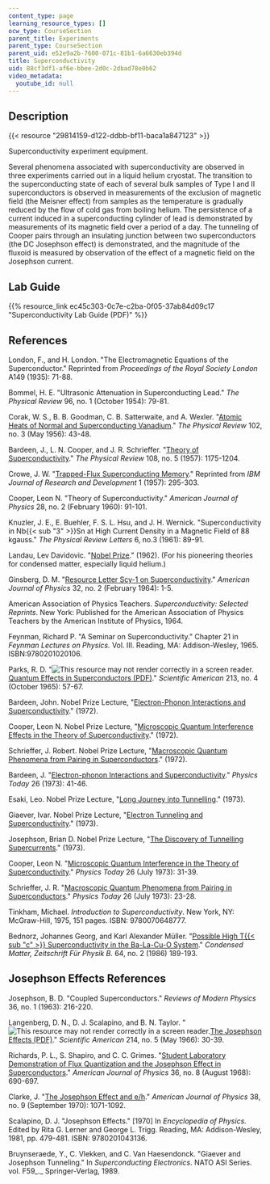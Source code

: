 ```yaml
---
content_type: page
learning_resource_types: []
ocw_type: CourseSection
parent_title: Experiments
parent_type: CourseSection
parent_uid: e52e9a2b-7600-071c-81b1-6a6630eb394d
title: Superconductivity
uid: 88cf3df1-af6e-bbee-2d0c-2dbad78e0b62
video_metadata:
  youtube_id: null
---
```


Description
-----------

{{< resource "29814159-d122-ddbb-bf11-baca1a847123" >}}

Superconductivity experiment equipment.

Several phenomena associated with superconductivity are observed in three experiments carried out in a liquid helium cryostat. The transition to the superconducting state of each of several bulk samples of Type I and II superconductors is observed in measurements of the exclusion of magnetic field (the Meisner effect) from samples as the temperature is gradually reduced by the flow of cold gas from boiling helium. The persistence of a current induced in a superconducting cylinder of lead is demonstrated by measurements of its magnetic field over a period of a day. The tunneling of Cooper pairs through an insulating junction between two superconductors (the DC Josephson effect) is demonstrated, and the magnitude of the fluxoid is measured by observation of the effect of a magnetic field on the Josephson current.

Lab Guide
---------

{{% resource_link ec45c303-0c7e-c2ba-0f05-37ab84d09c17 "Superconductivity Lab Guide (PDF)" %}}

References
----------

London, F., and H. London. "The Electromagnetic Equations of the Superconductor." Reprinted from _Proceedings of the Royal Society London_ A149 (1935): 71-88.

Bommel, H. E. "Ultrasonic Attenuation in Superconducting Lead." _The Physical Review_ 96, no. 1 (October 1954): 79-81.

Corak, W. S., B. B. Goodman, C. B. Satterwaite, and A. Wexler. "[Atomic Heats of Normal and Superconducting Vanadium](https://journals.aps.org/pr/abstract/10.1103/PhysRev.102.656)." _The Physical Review_ 102, no. 3 (May 1956): 43-48.

Bardeen, J., L. N. Cooper, and J. R. Schrieffer. "[Theory of Superconductivity](https://journals.aps.org/pr/abstract/10.1103/PhysRev.108.1175)." _The Physical Review_ 108, no. 5 (1957): 1175-1204.

Crowe, J. W. "[Trapped-Flux Superconducting Memory](https://ieeexplore.ieee.org/document/5392695/)." Reprinted from _IBM Journal of Research and Development_ 1 (1957): 295-303.

Cooper, Leon N. "Theory of Superconductivity." _American Journal of Physics_ 28, no. 2 (February 1960): 91-101.

Knuzler, J. E., E. Buehler, F. S. L. Hsu, and J. H. Wernick. "Superconductivity in Nb{{< sub "3" >}}Sn at High Current Density in a Magnetic Field of 88 kgauss." _The Physical Review Letters_ 6, no.3 (1961): 89-91.

Landau, Lev Davidovic. "[Nobel Prize](https://www.nobelprize.org/nobel_prizes/physics/laureates/1962/)." (1962). (For his pioneering theories for condensed matter, especially liquid helium.)

Ginsberg, D. M. "[Resource Letter Scy-1 on Superconductivity](https://aapt.scitation.org/doi/10.1119/1.1970157)." _American Journal of Physics_ 32, no. 2 (February 1964): 1-5.

American Association of Physics Teachers. _Superconductivity: Selected Reprints_. New York: Published for the American Association of Physics Teachers by the American Institute of Physics, 1964.

Feynman, Richard P. "A Seminar on Superconductivity." Chapter 21 in _Feynman Lectures on Physics._ Vol. III. Reading, MA: Addison-Wesley, 1965. ISBN:9780201020106.

Parks, R. D. "![This resource may not render correctly in a screen reader.](/images/inacessible.gif)[Quantum Effects in Superconductors (PDF)](https://www.nature.com/scientificamerican/journal/v213/n4/pdf/scientificamerican1065-57.pdf)." _Scientific American_ 213, no. 4 (October 1965): 57-67.

Bardeen, John. Nobel Prize Lecture, "[Electron-Phonon Interactions and Superconductivity](https://www.nobelprize.org/prizes/physics/1972/bardeen/lecture/)." (1972).

Cooper, Leon N. Nobel Prize Lecture, "[Microscopic Quantum Interference Effects in the Theory of Superconductivity](https://www.nobelprize.org/prizes/physics/1972/cooper/lecture/)." (1972).

Schrieffer, J. Robert. Nobel Prize Lecture, "[Macroscopic Quantum Phenomena from Pairing in Superconductors](https://www.nobelprize.org/prizes/physics/1972/schrieffer/lecture/)." (1972).

Bardeen, J. "[Electron-phonon Interactions and Superconductivity](https://physicstoday.scitation.org/doi/10.1063/1.3128140)." _Physics Today_ 26 (1973): 41-46.

Esaki, Leo. Nobel Prize Lecture, "[Long Journey into Tunnelling](https://www.nobelprize.org/prizes/physics/1973/esaki/lecture/)." (1973).

Giaever, Ivar. Nobel Prize Lecture, "[Electron Tunneling and Superconductivity](https://www.nobelprize.org/prizes/physics/1973/giaever/lecture/)." (1973).

Josephson, Brian D. Nobel Prize Lecture, "[The Discovery of Tunnelling Supercurrents](https://www.nobelprize.org/prizes/physics/1973/josephson/lecture/)." (1973).

Cooper, Leon N. "[Microscopic Quantum Interference in the Theory of Superconductivity](https://physicstoday.scitation.org/doi/10.1063/1.3128139)." _Physics Today_ 26 (July 1973): 31-39.

Schrieffer, J. R. "[Macroscopic Quantum Phenomena from Pairing in Superconductors](https://physicstoday.scitation.org/doi/10.1063/1.3128138)." _Physics Today_ 26 (July 1973): 23-28.

Tinkham, Michael. _Introduction to Superconductivity_. New York, NY: McGraw-Hill, 1975, 151 pages. ISBN: 9780070648777.

Bednorz, Johannes Georg, and Karl Alexander Müller. "[Possible High T{{< sub "c" >}} Superconductivity in the Ba-La-Cu-O System](https://link.springer.com/article/10.1007%2FBF01303701)." _Condensed Matter, Zeitschrift Für Physik B._ 64, no. 2 (1986) 189-193.

Josephson Effects References
----------------------------

Josephson, B. D. "Coupled Superconductors." _Reviews of Modern Physics_ 36, no. 1 (1963): 216-220.

Langenberg, D. N., D. J. Scalapino, and B. N. Taylor. "![This resource may not render correctly in a screen reader.](/images/inacessible.gif)[The Josephson Effects (PDF)](https://www.nature.com/scientificamerican/journal/v214/n5/pdf/scientificamerican0566-30.pdf)." _Scientific American_ 214, no. 5 (May 1966): 30-39.

Richards, P. L., S. Shapiro, and C. C. Grimes. "[Student Laboratory Demonstration of Flux Quantization and the Josephson Effect in Superconductors](https://aapt.scitation.org/doi/10.1119/1.1975091)." _American Journal of Physics_ 36, no. 8 (August 1968): 690-697.

Clarke, J. "[The Josephson Effect and e/h](https://aapt.scitation.org/doi/10.1119/1.1976556)." _American Journal of Physics_ 38, no. 9 (September 1970): 1071-1092.

Scalapino, D. J. "Josephson Effects." \[1970\] In _Encyclopedia of Physics._ Edited by Rita G. Lerner and George L. Trigg. Reading, MA: Addison-Wesley, 1981, pp. 479-481. ISBN: 9780201043136.

Bruynseraede, Y., C. Vlekken, and C. Van Haesendonck. "Giaever and Josephson Tunneling." In _Superconducting Electronics_. NATO ASI Series. vol. F59_._ Springer-Verlag, 1989.